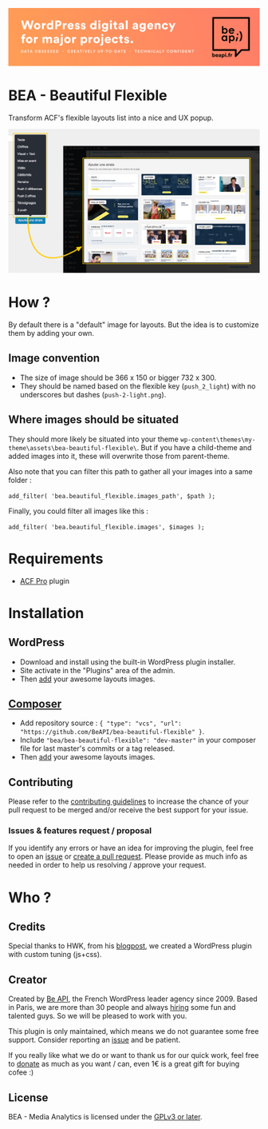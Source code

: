 <a href="https://beapi.fr">![Be API Github Banner](.wordpress.org/banner-github.png)</a>

# BEA - Beautiful Flexible

Transform ACF's flexible layouts list into a nice and UX popup. 

![Screenshot Before/After Beautiful Flexible](.wordpress.org/screenshot-1.png)

# How ?

By default there is a "default" image for layouts. But the idea is to customize them by adding your own.

## Image convention

* The size of image should be 366 x 150 or bigger 732 x 300.
* They should be named based on the flexible key (`push_2_light`) with no underscores but dashes (`push-2-light.png`).

## Where images should be situated

They should more likely be situated into your theme `wp-content\themes\my-theme\assets\bea-beautiful-flexible\`. But if you have a child-theme and added images into it, these will overwrite those from parent-theme.

Also note that you can filter this path to gather all your images into a same folder :

`add_filter( 'bea.beautiful_flexible.images_path', $path );`

Finally, you could filter all images like this :

`add_filter( 'bea.beautiful_flexible.images', $images );`

# Requirements

- [ACF Pro](https://www.advancedcustomfields.com/) plugin

# Installation

## WordPress

- Download and install using the built-in WordPress plugin installer.
- Site activate in the "Plugins" area of the admin.
- Then [add](#how-) your awesome layouts images.

## [Composer](http://composer.rarst.net/)

- Add repository source : `{ "type": "vcs", "url": "https://github.com/BeAPI/bea-beautiful-flexible" }`.
- Include `"bea/bea-beautiful-flexible": "dev-master"` in your composer file for last master's commits or a tag released.
- Then [add](#how-) your awesome layouts images.

## Contributing

Please refer to the [contributing guidelines](.github/CONTRIBUTING.md) to increase the chance of your pull request to be merged and/or receive the best support for your issue.

### Issues & features request / proposal

If you identify any errors or have an idea for improving the plugin, feel free to open an [issue](../../issues/new) or [create a pull request](../../compare). Please provide as much info as needed in order to help us resolving / approve your request.

# Who ?

## Credits

Special thanks to HWK, from his [blogpost](https://hwk.fr/blog/acf-transformer-la-selection-des-layouts-du-contenu-flexible-en-modal), we created a WordPress plugin with custom tuning (js+css).

## Creator

Created by [Be API](https://beapi.fr), the French WordPress leader agency since 2009. Based in Paris, we are more than 30 people and always [hiring](https://beapi.workable.com) some fun and talented guys. So we will be pleased to work with you.

This plugin is only maintained, which means we do not guarantee some free support. Consider reporting an [issue](#issues--features-request--proposal) and be patient. 

If you really like what we do or want to thank us for our quick work, feel free to [donate](https://www.paypal.me/BeAPI) as much as you want / can, even 1€ is a great gift for buying cofee :)

## License

BEA - Media Analytics is licensed under the [GPLv3 or later](LICENSE.md).
